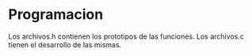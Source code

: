 Programacion
============
Los archivos.h contienen los prototipos de las funciones.
Los archivos.c tienen el desarrollo de las mismas.
